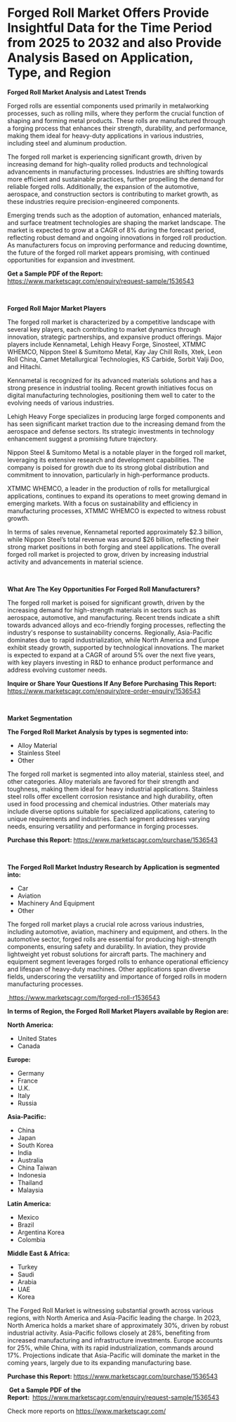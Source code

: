 <p><h1>Forged Roll Market Offers Provide Insightful Data for the Time Period from 2025 to 2032 and also Provide Analysis Based on Application, Type, and Region</h1></p><p><strong>Forged Roll Market Analysis and Latest Trends</strong></p>
<p><p>Forged rolls are essential components used primarily in metalworking processes, such as rolling mills, where they perform the crucial function of shaping and forming metal products. These rolls are manufactured through a forging process that enhances their strength, durability, and performance, making them ideal for heavy-duty applications in various industries, including steel and aluminum production.</p><p>The forged roll market is experiencing significant growth, driven by increasing demand for high-quality rolled products and technological advancements in manufacturing processes. Industries are shifting towards more efficient and sustainable practices, further propelling the demand for reliable forged rolls. Additionally, the expansion of the automotive, aerospace, and construction sectors is contributing to market growth, as these industries require precision-engineered components.</p><p>Emerging trends such as the adoption of automation, enhanced materials, and surface treatment technologies are shaping the market landscape. The market is expected to grow at a CAGR of 8% during the forecast period, reflecting robust demand and ongoing innovations in forged roll production. As manufacturers focus on improving performance and reducing downtime, the future of the forged roll market appears promising, with continued opportunities for expansion and investment.</p></p>
<p><strong>Get a Sample PDF of the Report:&nbsp;</strong> <a href="https://www.marketscagr.com/enquiry/request-sample/1536543?utm_campaign=3506&utm_medium=2&utm_source=Github&utm_content=ia&utm_term=31032025&utm_id=forged-roll">https://www.marketscagr.com/enquiry/request-sample/1536543</a></p>
<p>&nbsp;</p>
<p><strong>Forged Roll Major Market Players</strong></p>
<p><p>The forged roll market is characterized by a competitive landscape with several key players, each contributing to market dynamics through innovation, strategic partnerships, and expansive product offerings. Major players include Kennametal, Lehigh Heavy Forge, Sinosteel, XTMMC WHEMCO, Nippon Steel & Sumitomo Metal, Kay Jay Chill Rolls, Xtek, Leon Roll China, Camet Metallurgical Technologies, KS Carbide, Sorbit Valji Doo, and Hitachi.</p><p>Kennametal is recognized for its advanced materials solutions and has a strong presence in industrial tooling. Recent growth initiatives focus on digital manufacturing technologies, positioning them well to cater to the evolving needs of various industries.</p><p>Lehigh Heavy Forge specializes in producing large forged components and has seen significant market traction due to the increasing demand from the aerospace and defense sectors. Its strategic investments in technology enhancement suggest a promising future trajectory.</p><p>Nippon Steel & Sumitomo Metal is a notable player in the forged roll market, leveraging its extensive research and development capabilities. The company is poised for growth due to its strong global distribution and commitment to innovation, particularly in high-performance products.</p><p>XTMMC WHEMCO, a leader in the production of rolls for metallurgical applications, continues to expand its operations to meet growing demand in emerging markets. With a focus on sustainability and efficiency in manufacturing processes, XTMMC WHEMCO is expected to witness robust growth.</p><p>In terms of sales revenue, Kennametal reported approximately $2.3 billion, while Nippon Steel’s total revenue was around $26 billion, reflecting their strong market positions in both forging and steel applications. The overall forged roll market is projected to grow, driven by increasing industrial activity and advancements in material science.</p></p>
<p>&nbsp;</p>
<p><strong>What Are The Key Opportunities For Forged Roll Manufacturers?</strong></p>
<p><p>The forged roll market is poised for significant growth, driven by the increasing demand for high-strength materials in sectors such as aerospace, automotive, and manufacturing. Recent trends indicate a shift towards advanced alloys and eco-friendly forging processes, reflecting the industry's response to sustainability concerns. Regionally, Asia-Pacific dominates due to rapid industrialization, while North America and Europe exhibit steady growth, supported by technological innovations. The market is expected to expand at a CAGR of around 5% over the next five years, with key players investing in R&D to enhance product performance and address evolving customer needs.</p></p>
<p><strong>Inquire or Share Your Questions If Any Before Purchasing This Report:</strong> <a href="https://www.marketscagr.com/enquiry/pre-order-enquiry/1536543?utm_campaign=3506&utm_medium=2&utm_source=Github&utm_content=ia&utm_term=31032025&utm_id=forged-roll">https://www.marketscagr.com/enquiry/pre-order-enquiry/1536543</a></p>
<p>&nbsp;</p>
<p><strong>Market Segmentation</strong></p>
<p><strong>The Forged Roll Market Analysis by types is segmented into:</strong></p>
<p><ul><li>Alloy Material</li><li>Stainless Steel</li><li>Other</li></ul></p>
<p><p>The forged roll market is segmented into alloy material, stainless steel, and other categories. Alloy materials are favored for their strength and toughness, making them ideal for heavy industrial applications. Stainless steel rolls offer excellent corrosion resistance and high durability, often used in food processing and chemical industries. Other materials may include diverse options suitable for specialized applications, catering to unique requirements and industries. Each segment addresses varying needs, ensuring versatility and performance in forging processes.</p></p>
<p><strong>Purchase this Report:&nbsp;</strong><a href="https://www.marketscagr.com/purchase/1536543?utm_campaign=3506&utm_medium=2&utm_source=Github&utm_content=ia&utm_term=31032025&utm_id=forged-roll">https://www.marketscagr.com/purchase/1536543</a></p>
<p>&nbsp;</p>
<p><strong>The Forged Roll Market Industry Research by Application is segmented into:</strong></p>
<p><ul><li>Car</li><li>Aviation</li><li>Machinery And Equipment</li><li>Other</li></ul></p>
<p><p>The forged roll market plays a crucial role across various industries, including automotive, aviation, machinery and equipment, and others. In the automotive sector, forged rolls are essential for producing high-strength components, ensuring safety and durability. In aviation, they provide lightweight yet robust solutions for aircraft parts. The machinery and equipment segment leverages forged rolls to enhance operational efficiency and lifespan of heavy-duty machines. Other applications span diverse fields, underscoring the versatility and importance of forged rolls in modern manufacturing processes.</p></p>
<p><a href="https://www.marketscagr.com/forged-roll-r1536543?utm_campaign=3506&utm_medium=2&utm_source=Github&utm_content=ia&utm_term=31032025&utm_id=forged-roll">&nbsp;https://www.marketscagr.com/forged-roll-r1536543</a></p>
<p><strong>In terms of Region, the Forged Roll Market Players available by Region are:</strong></p>
<p>
    <p> <strong> North America: </strong>
        <ul>
            <li>United States</li>
            <li>Canada</li>
        </ul>
        </p> 
    <p> <strong> Europe: </strong>
        <ul>
            <li>Germany</li>
            <li>France</li>
            <li>U.K.</li>
            <li>Italy</li>
            <li>Russia</li>
        </ul>
        </p> 
    <p> <strong> Asia-Pacific: </strong>
        <ul>
            <li>China</li>
            <li>Japan</li>
            <li>South Korea</li>
            <li>India</li>
            <li>Australia</li>
            <li>China Taiwan</li>
            <li>Indonesia</li>
            <li>Thailand</li>
            <li>Malaysia</li>
        </ul>
        </p> 
    <p> <strong> Latin America: </strong>
        <ul>
            <li>Mexico</li>
            <li>Brazil</li>
            <li>Argentina Korea</li>
            <li>Colombia</li>
        </ul>
        </p> 
    <p> <strong> Middle East & Africa: </strong>
        <ul>
            <li>Turkey</li>
            <li>Saudi</li>
            <li>Arabia</li>
            <li>UAE</li>
            <li>Korea</li>
        </ul>
    </p>
    </p>
<p><p>The Forged Roll Market is witnessing substantial growth across various regions, with North America and Asia-Pacific leading the charge. In 2023, North America holds a market share of approximately 30%, driven by robust industrial activity. Asia-Pacific follows closely at 28%, benefiting from increased manufacturing and infrastructure investments. Europe accounts for 25%, while China, with its rapid industrialization, commands around 17%. Projections indicate that Asia-Pacific will dominate the market in the coming years, largely due to its expanding manufacturing base.</p></p>
<p><strong>Purchase this Report: </strong><a href="https://www.marketscagr.com/purchase/1536543?utm_campaign=3506&utm_medium=2&utm_source=Github&utm_content=ia&utm_term=31032025&utm_id=forged-roll">https://www.marketscagr.com/purchase/1536543</a></p>
<p>&nbsp;<strong>Get a Sample PDF of the Report:&nbsp;&nbsp;</strong><a href="https://www.marketscagr.com/enquiry/request-sample/1536543?utm_campaign=3506&utm_medium=2&utm_source=Github&utm_content=ia&utm_term=31032025&utm_id=forged-roll">https://www.marketscagr.com/enquiry/request-sample/1536543</a></p>
<p><strong></strong></p>
<p>Check more reports on <a href="https://www.marketscagr.com/?utm_campaign=3506&utm_medium=2&utm_source=Github&utm_content=ia&utm_term=31032025&utm_id=forged-roll">https://www.marketscagr.com/</a></p>